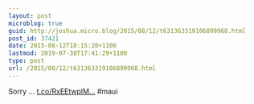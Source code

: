 ```yaml
---
layout: post
microblog: true
guid: http://joshua.micro.blog/2015/08/12/t631363319106899968.html
post_id: 37421
date: 2015-08-12T18:15:20+1100
lastmod: 2019-07-30T17:41:29+1100
type: post
url: /2015/08/12/t631363319106899968.html
---
```

Sorry ... [t.co/RxEEtwplM...](http://t.co/RxEEtwplMY) #maui
